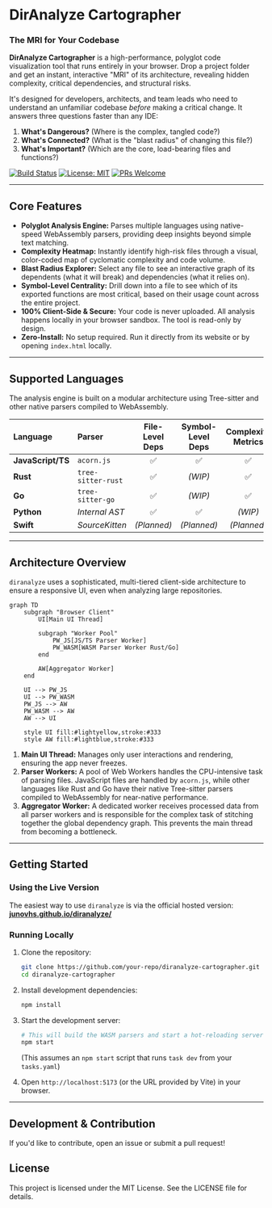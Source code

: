 # DirAnalyze Cartographer

### The MRI for Your Codebase

**DirAnalyze Cartographer** is a high-performance, polyglot code visualization tool that runs entirely in your browser. Drop a project folder and get an instant, interactive "MRI" of its architecture, revealing hidden complexity, critical dependencies, and structural risks.

It's designed for developers, architects, and team leads who need to understand an unfamiliar codebase *before* making a critical change. It answers three questions faster than any IDE:
1.  **What's Dangerous?** (Where is the complex, tangled code?)
2.  **What's Connected?** (What is the "blast radius" of changing this file?)
3.  **What's Important?** (Which are the core, load-bearing files and functions?)

[![Build Status](https://img.shields.io/badge/build-passing-brightgreen.svg)](https://github.com/your-repo/diranalyze-cartographer)
[![License: MIT](https://img.shields.io/badge/License-MIT-blue.svg)](https://opensource.org/licenses/MIT)
[![PRs Welcome](https://img.shields.io/badge/PRs-welcome-brightgreen.svg)](CONTRIBUTING.md)

  <!-- TODO: Replace with a real screenshot -->

---

## Core Features

*   **Polyglot Analysis Engine:** Parses multiple languages using native-speed WebAssembly parsers, providing deep insights beyond simple text matching.
*   **Complexity Heatmap:** Instantly identify high-risk files through a visual, color-coded map of cyclomatic complexity and code volume.
*   **Blast Radius Explorer:** Select any file to see an interactive graph of its dependents (what it will break) and dependencies (what it relies on).
*   **Symbol-Level Centrality:** Drill down into a file to see which of its exported functions are most critical, based on their usage count across the entire project.
*   **100% Client-Side & Secure:** Your code is never uploaded. All analysis happens locally in your browser sandbox. The tool is read-only by design.
*   **Zero-Install:** No setup required. Run it directly from its website or by opening `index.html` locally.

---

## Supported Languages

The analysis engine is built on a modular architecture using Tree-sitter and other native parsers compiled to WebAssembly.

| Language           | Parser              | File-Level Deps | Symbol-Level Deps | Complexity Metrics | Status      |
|:-------------------|:--------------------|:---------------:|:-----------------:|:------------------:|:------------|
| **JavaScript/TS**  | `acorn.js`          |       ✅        |        ✅         |         ✅         | **Stable**  |
| **Rust**           | `tree-sitter-rust`  |       ✅        |      *(WIP)*      |         ✅         | **Beta**    |
| **Go**             | `tree-sitter-go`    |       ✅        |      *(WIP)*      |         ✅         | **Beta**    |
| **Python**         | *Internal AST*      |       ✅        |        ✅         |       *(WIP)*      | **Alpha**   |
| **Swift**          | *SourceKitten*      |     *(Planned)*     |     *(Planned)*     |      *(Planned)*     | **Planned** |

---

## Architecture Overview

`diranalyze` uses a sophisticated, multi-tiered client-side architecture to ensure a responsive UI, even when analyzing large repositories.

```mermaid
graph TD
    subgraph "Browser Client"
        UI[Main UI Thread]
        
        subgraph "Worker Pool"
            PW_JS[JS/TS Parser Worker]
            PW_WASM[WASM Parser Worker Rust/Go]
        end

        AW[Aggregator Worker]
    end

    UI --> PW_JS
    UI --> PW_WASM
    PW_JS --> AW
    PW_WASM --> AW
    AW --> UI
    
    style UI fill:#lightyellow,stroke:#333
    style AW fill:#lightblue,stroke:#333
```

1.  **Main UI Thread:** Manages only user interactions and rendering, ensuring the app never freezes.
2.  **Parser Workers:** A pool of Web Workers handles the CPU-intensive task of parsing files. JavaScript files are handled by `acorn.js`, while other languages like Rust and Go have their native Tree-sitter parsers compiled to WebAssembly for near-native performance.
3.  **Aggregator Worker:** A dedicated worker receives processed data from all parser workers and is responsible for the complex task of stitching together the global dependency graph. This prevents the main thread from becoming a bottleneck.

---

## Getting Started

### Using the Live Version

The easiest way to use `diranalyze` is via the official hosted version:  
[**junovhs.github.io/diranalyze/**](https://junovhs.github.io/diranalyze/)

### Running Locally

1.  Clone the repository:
    ```bash
    git clone https://github.com/your-repo/diranalyze-cartographer.git
    cd diranalyze-cartographer
    ```
2.  Install development dependencies:
    ```bash
    npm install
    ```
3.  Start the development server:
    ```bash
    # This will build the WASM parsers and start a hot-reloading server.
    npm start 
    ```
    (This assumes an `npm start` script that runs `task dev` from your `tasks.yaml`)

4.  Open `http://localhost:5173` (or the URL provided by Vite) in your browser.

---

## Development & Contribution

If you'd like to contribute, open an issue or submit a pull request!

## License  
This project is licensed under the MIT License. See the LICENSE file for details.

